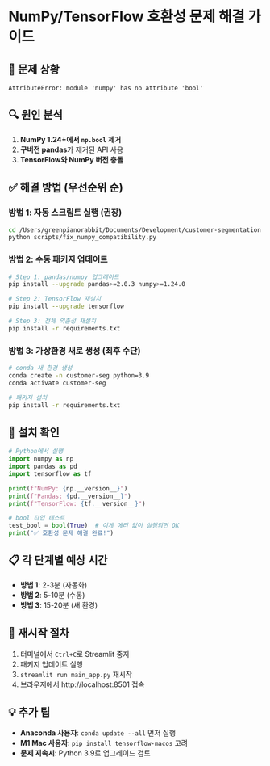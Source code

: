 # NumPy/TensorFlow 호환성 문제 해결 가이드

## 🚨 문제 상황
```
AttributeError: module 'numpy' has no attribute 'bool'
```

## 🔍 원인 분석
1. **NumPy 1.24+에서 `np.bool` 제거**
2. **구버전 pandas**가 제거된 API 사용
3. **TensorFlow와 NumPy 버전 충돌**

## ✅ 해결 방법 (우선순위 순)

### 방법 1: 자동 스크립트 실행 (권장)
```bash
cd /Users/greenpianorabbit/Documents/Development/customer-segmentation
python scripts/fix_numpy_compatibility.py
```

### 방법 2: 수동 패키지 업데이트
```bash
# Step 1: pandas/numpy 업그레이드
pip install --upgrade pandas>=2.0.3 numpy>=1.24.0

# Step 2: TensorFlow 재설치
pip install --upgrade tensorflow

# Step 3: 전체 의존성 재설치
pip install -r requirements.txt
```

### 방법 3: 가상환경 새로 생성 (최후 수단)
```bash
# conda 새 환경 생성
conda create -n customer-seg python=3.9
conda activate customer-seg

# 패키지 설치
pip install -r requirements.txt
```

## 🧪 설치 확인
```python
# Python에서 실행
import numpy as np
import pandas as pd
import tensorflow as tf

print(f"NumPy: {np.__version__}")
print(f"Pandas: {pd.__version__}")
print(f"TensorFlow: {tf.__version__}")

# bool 타입 테스트
test_bool = bool(True)  # 이게 에러 없이 실행되면 OK
print("✅ 호환성 문제 해결 완료!")
```

## 📋 각 단계별 예상 시간
- **방법 1**: 2-3분 (자동화)
- **방법 2**: 5-10분 (수동)
- **방법 3**: 15-20분 (새 환경)

## 🔄 재시작 절차
1. 터미널에서 `Ctrl+C`로 Streamlit 중지
2. 패키지 업데이트 실행
3. `streamlit run main_app.py` 재시작
4. 브라우저에서 http://localhost:8501 접속

## 💡 추가 팁
- **Anaconda 사용자**: `conda update --all` 먼저 실행
- **M1 Mac 사용자**: `pip install tensorflow-macos` 고려
- **문제 지속시**: Python 3.9로 업그레이드 검토
